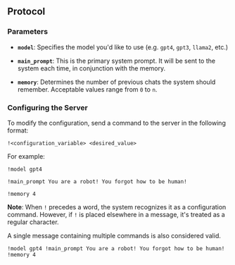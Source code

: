 ## Protocol

### Parameters

-   **`model`**: Specifies the model you'd like to use (e.g. `gpt4`, `gpt3`, `llama2`, etc.)

-   **`main_prompt`**: This is the primary system prompt. It will be sent to the system each time, in conjunction with the memory.

-   **`memory`**: Determines the number of previous chats the system should remember. Acceptable values range from `0` to `n`.

### Configuring the Server

To modify the configuration, send a command to the server in the following format:

```
!<configuration_variable> <desired_value>
```

For example:

```
!model gpt4

!main_prompt You are a robot! You forgot how to be human!

!memory 4
```

**Note**: When `!` precedes a word, the system recognizes it as a configuration command. However, if `!` is placed elsewhere in a message, it's treated as a regular character.

A single message containing multiple commands is also considered valid.

```
!model gpt4 !main_prompt You are a robot! You forgot how to be human! !memory 4
```
